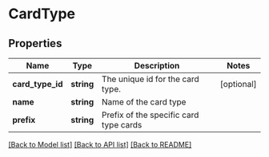 # CardType

## Properties
Name | Type | Description | Notes
------------ | ------------- | ------------- | -------------
**card_type_id** | **string** | The unique id for the card type. | [optional] 
**name** | **string** | Name of the card type | 
**prefix** | **string** | Prefix of the specific card type cards | 

[[Back to Model list]](../../README.md#documentation-for-models) [[Back to API list]](../../README.md#documentation-for-api-endpoints) [[Back to README]](../../README.md)

